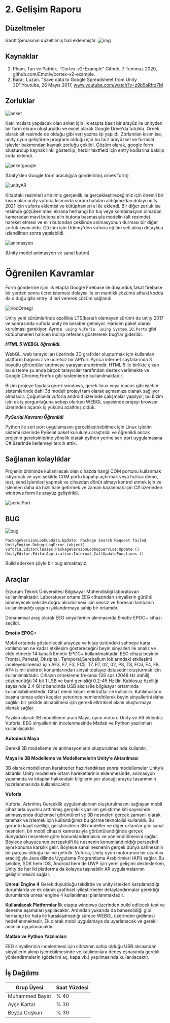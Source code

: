 # 2. Gelişim Raporu

## Düzeltmeler
Gantt Şemasının düzeltilmiş hali eklenmiştir.
![img](https://i.hizliresim.com/MG9AM3.png)


## Kaynaklar
1. Pham, Tan ve Patrick. “Cortex-v2-Example” Github, 7 Temmuz 2020, github.com/Emotiv/cortex-v2-example.
2. Baral, Luzan. "Save data to Google Spreadsheet from Unity 3D",Youtube, 26 Mayıs 2017, www.youtube.com/watch?v=z9b5aRfrz7M

## Zorluklar

![anket](/images/unityAnket.png)

Katılımcılara yapılacak olan anket için ilk etapta basit bir arayüz ile unityden bir form ekranı oluşturuldu ve excel olarak Google Drive'da tutuldu. Örnek olarak alt resimde de olduğu gibi veri yazma işi yapıldı. Zorlanılan kısım ise, unity oyun geliştirme programı olduğu için bu tarz arayüzsel ve formsal işlevler bakımından kaynak zorluğu çekildi.
Çözüm olarak, google form oluşturulup kaynak linki gösterilip, herbir textfield için entry kodlarına bakılıp koda eklendi.

![anketgoogle](/images/anketGD.png)

(Unity'den Google form aracılığyla gönderilmiş örnek form)

![unityAR](/images/unityAR.png)

Kitaptaki resimleri artırılmış gerçeklik ile gerçekleştireceğimiz için önemli bir kısım olan unity vuforia kısmında sürüm hataları aldığımızdan dolayı unity 2021 için vuforia eklentisi ve kütüphanleri el ile eklendi. Bir diğer zorluk ise resimde gözüken mavi ekrana herhangi bir tuş veya kombinasyon olmadan kameradan mavi butona elin butona basmasıyla modelin (alt resimde) hareket etmesi ve elin butondan çekilince animasyonun durması bir diğer zorluk kısmı oldu. Çözüm için Udemy'den vuforia eğitim seti alınıp detaylıca izlendikten sonra yapılabildi.

![animasyon](/images/animasyon.png)

(Unity model animasyon ve sanal buton)

# Öğrenilen Kavramlar

Form gönderme işini ilk etapta Google Firebase ile düşündük,fakat firebase bir yerden sonra ücret istemesi dolayısı ile en mantıklı çözümü alttaki kodda da olduğu gibi entry id'leri vererek çözüm sağlandı.

![KodOrnegi](/images/kodOrnegientry.png)


Unity yeni sürümlerinde özellikle LTS(kararlı olamayan sürüm) de unity 2017 ve sonrasında vuforia unity ile beraber gelmiyor. Haricen paket olarak kurulması gerekiyor. Ayrıca ``` 
using Vuforia 
using System.IO.Ports ``` gibi  kütüphaneleri haricen indirip referans göstererek bug'lar giderildi.

***HTML 5 WEBGL öğrenildi.***

WebGL, web tarayıcıları üzerinde 3D grafikler oluşturmak için kullanılan platform bağımsız ve ücretsiz bir API’dir. Ayrıca internet sayfalarında 3 boyutlu görüntüler üretmeye yarayan arabirimdir. HTML 5 ile birlikte çıkan bu sisteme şu anda birçok tarayıcılar tarafından destek verilmekte ve Google Chrome,Firefox gibi sistemlerde kullanılmaktadır.

Bizim projeye faydası gerek windows, gerek linux veya macos gibi işletim sistemlerinde dahi 3d modeli projeyi tam olarak açmamıza olanak sağlıyor olmasıdır. Çoğunlukla vuforia android üzerinde çalışmalar yapılyor, bu bizim için ek iş yorgunluğuna sebep olurken WEBGL sayesinde projeyi browser üzerinden açarak iş yükünü azaltmış olduk.

***PySerial Kavramı Öğrenildi***

Python ile seri port uygulamasını gerçekleştirebilmek için Linux işletim sistemi üzerinde PySeial paket kurulumu araştırıldı ve öğrenildi ancak projenin gereksinlerine yönelik olarak python yerine seri port uygulamasına C# üzerinde ilerlemeyi tercih ettik.

## Sağlanan kolaylıklar ##

Projenin bitiminde kullanılacak olan cihazda hangi COM portunu kullanmak istiyorsak ve aynı şekilde COM portu kapatıp açtırmak veya hızlıca demo, test, send işlemleri yapmak ve cihazdan dönüt almayı kontrol etmek için ve  işlemleri daha da hızlı hale getirmek ve zaman kazanmak için C# üzerinden windows form ile arayüz geliştirildi.

![serialPort](/images/serialPortOkuma.png)

## BUG ##

![bug](/images/bug.png)

```
PackageVersionLookUpdata.Update: Package Search Request failed UnityEngine.Debug:LogError (object) Vuforia.EditorClasses.PackageVersionLookupService:Update () UnityEditor.EditorApplication:Internal_CallUpdateFunctions () 
```

Build ederken şöyle bir bug almaktayız.

## Araçlar

Erzurum Teknik Üniversitesi Bilgisayar Mühendisliği laboratuvarı kullanılmaktadır. Laboratuvar ortamı EEG cihazından sinyallerin gürültü binmeyecek şekilde doğru alınabilmesi için sessiz ve floresan lambanın kullanılmadığı uygun ışıklandırmaya sahip bir ortamdır.

Donanımsal araç olarak EEG sinyallerinin alınmasında Emotiv EPOC+ cihazı seçildi.

**Emotiv EPOC+**

Mobil ortamda gösterilecek arayüze ve kitap üstündeki sahneye karşı katılımcının ne kadar etkileşim göstereceğini beyin sinyalleri ile analiz ve elde etmede 14 kanallı Emotiv EPOC+ kullanılmaktadır. EEG cihazı beyinin Frontal, Parietal, Oksipital, Temporal,Serebellum loblarındaki etkileşimi inceleyebilmemiz için AF3, F7, F3, FC5, T7, P7, 02, 02, P8, T8, FC6, F4, F8, AF4 isimli elektrot konumlarından sinyal toplayıp datasetini oluşturmak için kullanılmaktadır. Cihazın örnekleme frekansı 128 sps (2048 Hz dahili), çözünürlüğü 14 bit 1 LSB ve bant genişliği 0.2-45 Hz’dir. Kablosuz özelliği sayesinde 2.4 GHz bandında USB alıcısı ile bilgisayar ortamında kullanılabilmektedir. Cihaz nemli keçeli elektrotlar ile kullanılır. Katılımcıların başına temas eden keçeler yeterince nemlendirilerek beyin sinyallerini daha sağlıklı bir şekilde alınabilmesi için gerekli elktriksel akımı oluşturmaya olanak sağlar. 

Yazılım olarak 3B modelleme aracı Maya, oyun motoru Unity ve AR eklentisi Vuforia, EEG sinyallerinin incelenmesinde Matlab ve Python yazılımları kullanılacaktır.

**Autodesk Maya**

Gerekli 3B modelleme ve animasyonların oluşturulmasında kullanılır.

**Maya ile 3B Modelleme ve Modellemelerin Unity’e Aktarılması**

3B olarak modellenen karakterler hazırlandıktan sonra modellemeler Unity’e aktarılır. Unity modellere ortam hareketlerinin eklenmesinde, animasyon yapımında ve kitaplar hakkındaki bilgilerin yer alacağı arayüz tasarımının hazırlanmasında kullanılacaktır.

**Vuforia**

Vuforia, Artırılmış Gerçeklik uygulamalarının oluşturulmasını sağlayan mobil cihazlarla uyumlu arttırılmış gerçeklik yazılım geliştirme kiti sayesinde animasyonda düzlemsel görüntüleri ve 3B nesneleri gerçek zamanlı olarak tanımak ve izlemek için kullandığımız bu görme teknolojisi kullanıldı. Bu görüntü kayıt özelliği, geliştiricilerin 3B modeller ve diğer ortamlar gibi sanal nesneleri, bir mobil cihazın kamerasıyla görüntülendiğinde gerçek dünyadaki nesnelere göre konumlandırmasını ve yönlendirilmesini sağlar. Böylece okuyucunun perspektifi ile nesnenin konumlandırıldığı perspektif aynı konuma karşılık gelir. Böylece sanal nesnenin gerçek dünya sahnesinin bir parçası olduğu haline getirilir.
    Vuforia, Unity oyun motorunun bir uzantısı aracılığıyla Java dilinde Uygulama Programlama Arabirimleri (API) sağlar. Bu şekilde, SDK hem IOS, Android hem de UWP için yerel gelişimi desteklerken, Unity'de her iki platforma da kolayca taşınabilir AR uygulamalarının geliştirilmesini sağlar.
    
**Unreal Engine 4**
Gerek duyulduğu takdirde ve unity istekleri karşılamadığı durumlarda ve ek olarak grafiksel iyileştirmeler detaylandırmalar gerektiği durumlarda unreal engine 4 kullanılması planlanmaktadır.

**Kullanılacak Platformlar** 
İlk etapta windows üzerinden build edilecek test ve deneme aşamaları yapılacaktır. Ardından yukarıda da bahsedildiği gibi herhangi bir hata ile karşılaşılmadığı sürece WEBGL 
üzerinden gidilmesi hedeflenmektedir. Ek olarak mobil uygulamaya da uyarlanacak ve gerekli adımlar uygulanacaktır.

**Matlab ve Python Yazılımları**

EEG sinyallerinin incelenmesi için cihazının sahip olduğu USB alıcısından sinyallerin alınıp işlenebilmesinde ve katılımcılara deney esnasında gerekli yönlendirmelerin (gözlerini aç, kapa vb.) yapılmasında kullanılacaktır. 

## İş Dağılımı
Grup Üyesi | Saat Yüzdesi
------------ | -------------
Muhammed Bayat | % 40
Ayşe Kartal | % 30
Beyza Coşkun | % 30
